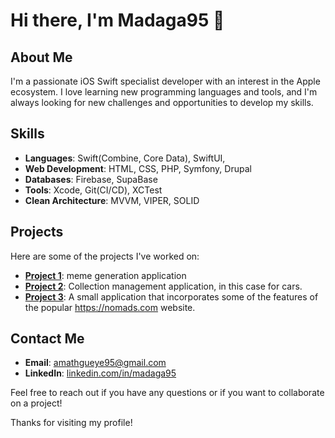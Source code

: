 # Hi there, I'm Madaga95 👋

## About Me

I'm a passionate iOS Swift specialist developer with an interest in the Apple ecosystem. I love learning new programming languages and tools, and I'm always looking for new challenges and opportunities to develop my skills.

## Skills

- **Languages**: Swift(Combine, Core Data), SwiftUI,
- **Web Development**: HTML, CSS, PHP, Symfony, Drupal
- **Databases**: Firebase, SupaBase
- **Tools**: Xcode, Git(CI/CD), XCTest
- **Clean Architecture**: MVVM, VIPER, SOLID

## Projects

Here are some of the projects I've worked on:

- [**Project 1**](https://github.com/Madaga95/Meme-Generator): meme generation application 
- [**Project 2**](https://github.com/Madaga95/CollectionManager): Collection management application, in this case for cars.
- [**Project 3**](https://github.com/Madaga95/Nomad-List): A small application that incorporates some of the features of the popular https://nomads.com website.

## Contact Me

- **Email**: [amathgueye95@gmail.com](mailto:amathgueye95@gmail.com)
- **LinkedIn**: [linkedin.com/in/madaga95](https://www.linkedin.com/in/madaga-gueye-a42518197/)

Feel free to reach out if you have any questions or if you want to collaborate on a project!

Thanks for visiting my profile!

